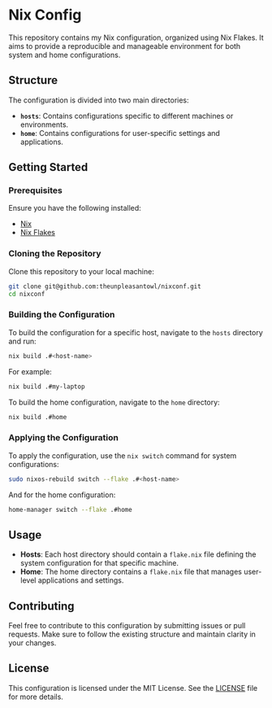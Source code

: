 # Nix Config

This repository contains my Nix configuration, organized using Nix Flakes. It aims to provide a reproducible and manageable environment for both system and home configurations.

## Structure

The configuration is divided into two main directories:

- **`hosts`**: Contains configurations specific to different machines or environments.
- **`home`**: Contains configurations for user-specific settings and applications.

## Getting Started

### Prerequisites

Ensure you have the following installed:

- [Nix](https://nixos.org/download.html)
- [Nix Flakes](https://nixos.wiki/wiki/Flakes)

### Cloning the Repository

Clone this repository to your local machine:

```bash
git clone git@github.com:theunpleasantowl/nixconf.git
cd nixconf
```

### Building the Configuration

To build the configuration for a specific host, navigate to the `hosts` directory and run:

```bash
nix build .#<host-name>
```

For example:

```bash
nix build .#my-laptop
```

To build the home configuration, navigate to the `home` directory:

```bash
nix build .#home
```

### Applying the Configuration

To apply the configuration, use the `nix switch` command for system configurations:

```bash
sudo nixos-rebuild switch --flake .#<host-name>
```

And for the home configuration:

```bash
home-manager switch --flake .#home
```

## Usage

- **Hosts**: Each host directory should contain a `flake.nix` file defining the system configuration for that specific machine.
- **Home**: The home directory contains a `flake.nix` file that manages user-level applications and settings.

## Contributing

Feel free to contribute to this configuration by submitting issues or pull requests. Make sure to follow the existing structure and maintain clarity in your changes.

## License

This configuration is licensed under the MIT License. See the [LICENSE](LICENSE) file for more details.
